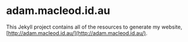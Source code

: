 # adam.macleod.id.au

This Jekyll project contains all of the resources to generate my website, [http://adam.macleod.id.au/](http://adam.macleod.id.au/).
